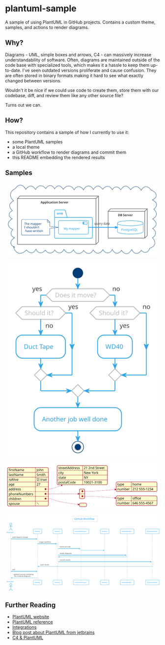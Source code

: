 # plantuml-sample
A sample of using PlantUML in GitHub projects. Contains a custom theme, samples, and actions to render diagrams.

## Why?

Diagrams - UML, simple boxes and arrows, C4 - can massively increase understandability of software. Often, diagrams are maintained outside of the code base with specialized tools, which makes it a hassle to keep them up-to-date. I've seen outdated versions proliferate and cause confusion.
They are often stored in binary formats making it hard to see what exactly changed between versions.

Wouldn't it be nice if we could use code to create them, store them with our codebase, diff, and review them like any other source file?

Turns out we can.

## How?

This repository contains a sample of how I currently to use it:

- some PlantUML samples
- a local theme
- a GitHub workflow to render diagrams and commit them
- this README embedding the rendered results

## Samples

![deployment diagram](./docs/deployment.svg)

![flow-chart](./docs/flow-chart.svg)

![json](./docs/json-sample.svg)

![sequence](./docs/gh-workflow.svg)

## Further Reading

- [PlantUML website](https://plantuml.com/en/)
- [PlantUML reference](http://plantuml.com/en/guide)
- [Integrations](https://plantuml.com/en/running)
- [Blog post about PlantUML from jetbrains](https://blog.jetbrains.com/dotnet/2020/10/06/create-uml-diagrams-using-plantuml/)
- [C4 & PlantUML](https://github.com/plantuml-stdlib/C4-PlantUML)
